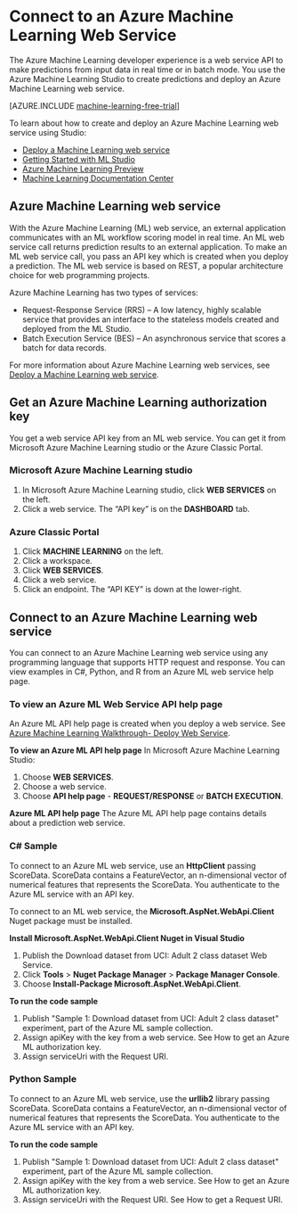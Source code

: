 <properties
	pageTitle="Connect to a Machine Learning Web Service | Microsoft Azure"
	description="With C# or Python, connect to an Azure Machine Learning web service using an authorization key."
	services="machine-learning"
	documentationCenter=""
	authors="garyericson"
	manager="paulettm"
	editor="cgronlun" />

<tags
	ms.service="machine-learning"
	ms.workload="data-services"
	ms.tgt_pltfrm="na"
	ms.devlang="na"
	ms.topic="article"
	ms.date="09/09/2015" 
	ms.author="derrickv" />


# Connect to an Azure Machine Learning Web Service
The Azure Machine Learning developer experience is a web service API to make predictions from input data in real time or in batch mode. You use the Azure Machine Learning Studio to create predictions and deploy an Azure Machine Learning web service.

[AZURE.INCLUDE [machine-learning-free-trial](../../includes/machine-learning-free-trial.md)]

To learn about how to create and deploy an Azure Machine Learning web service using Studio:

- [Deploy a Machine Learning web service](machine-learning-publish-a-machine-learning-web-service.md)
- [Getting Started with ML Studio](http://azure.microsoft.com/documentation/videos/getting-started-with-ml-studio/)
- [Azure Machine Learning Preview](https://studio.azureml.net/)
- [Machine Learning Documentation Center](http://azure.microsoft.com/documentation/services/machine-learning/)

## Azure Machine Learning web service ##

With the Azure Machine Learning (ML) web service, an external application communicates with an ML workflow scoring model in real time. An ML web service call returns prediction results to an external application. To make an ML web service call, you pass an API key which is created when you deploy a prediction. The ML web service is based on REST, a popular architecture choice for web programming projects.

Azure Machine Learning has two types of services:

- Request-Response Service (RRS) – A low latency, highly scalable service that provides an interface to the stateless models created and deployed from the ML Studio.
- Batch Execution Service (BES) – An asynchronous service that scores a batch for data records.

For more information about Azure Machine Learning web services, see [Deploy a Machine Learning web service](machine-learning-publish-a-machine-learning-web-service.md).

## Get an Azure Machine Learning authorization key ##
You get a web service API key from an ML web service. You can get it from Microsoft Azure Machine Learning studio or the Azure Classic Portal.
### Microsoft Azure Machine Learning studio ###
1. In Microsoft Azure Machine Learning studio, click **WEB SERVICES** on the left.
2. Click a web service. The “API key” is on the **DASHBOARD** tab.

### Azure Classic Portal ###

1. Click **MACHINE LEARNING** on the left.
2. Click a workspace.
3. Click **WEB SERVICES**.
4. Click a web service.
5. Click an endpoint. The “API KEY” is down at the lower-right.

## <a id="connect"></a>Connect to an Azure Machine Learning web service

You can connect to an Azure Machine Learning web service using any programming language that supports HTTP request and response. You can view examples in C#, Python, and R from an Azure ML web service help page.

### To view an Azure ML Web Service API help page ###
An Azure ML API help page is created when you deploy a web service. See [Azure Machine Learning Walkthrough- Deploy Web Service](machine-learning-walkthrough-5-publish-web-service.md).


**To view an Azure ML API help page**
In Microsoft Azure Machine Learning Studio:

1. Choose **WEB SERVICES**.
2. Choose a web service.
3. Choose **API help page** - **REQUEST/RESPONSE** or **BATCH EXECUTION**.


**Azure ML API help page**
The Azure ML API help page contains details about a prediction web service.



### C# Sample ###

To connect to an Azure ML web service, use an **HttpClient** passing ScoreData. ScoreData contains a FeatureVector, an n-dimensional  vector of numerical features that represents the ScoreData. You authenticate to the Azure ML service with an API key.

To connect to an ML web service, the **Microsoft.AspNet.WebApi.Client** Nuget package must be installed.

**Install Microsoft.AspNet.WebApi.Client Nuget in Visual Studio**

1. Publish the Download dataset from UCI: Adult 2 class dataset Web Service.
2. Click **Tools** > **Nuget Package Manager** > **Package Manager Console**.
2. Choose **Install-Package Microsoft.AspNet.WebApi.Client**.

**To run the code sample**

1. Publish "Sample 1: Download dataset from UCI: Adult 2 class dataset" experiment, part of the Azure ML sample collection.
2. Assign apiKey with the key from a web service. See How to get an Azure ML authorization key.
3. Assign serviceUri with the Request URI.


### Python Sample ###

To connect to an Azure ML web service, use the **urllib2** library passing ScoreData. ScoreData contains a FeatureVector, an n-dimensional  vector of numerical features that represents the ScoreData. You authenticate to the Azure ML service with an API key.


**To run the code sample**

1. Publish "Sample 1: Download dataset from UCI: Adult 2 class dataset" experiment, part of the Azure ML sample collection.
2. Assign apiKey with the key from a web service. See How to get an Azure ML authorization key.
3. Assign serviceUri with the Request URI. See How to get a Request URI.
